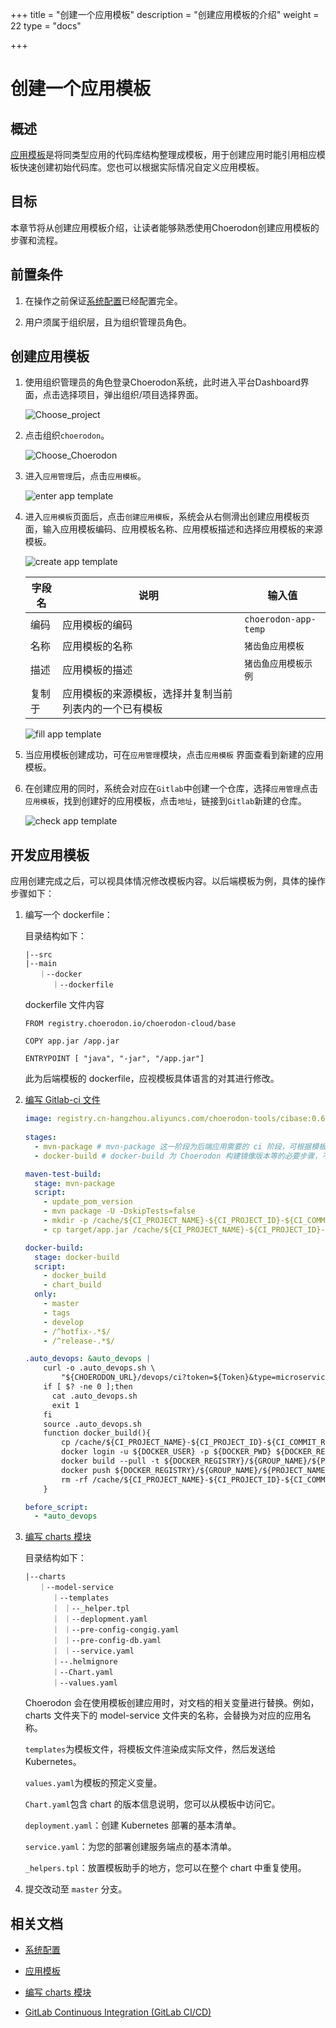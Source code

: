 +++
title = "创建一个应用模板"
description = "创建应用模板的介绍"
weight = 22
type = "docs"

+++

# 创建一个应用模板

## 概述

[应用模板](../../user-guide/application-management/application-template/)是将同类型应用的代码库结构整理成模板，用于创建应用时能引用相应模板快速创建初始代码库。您也可以根据实际情况自定义应用模板。

## 目标

本章节将从创建应用模板介绍，让读者能够熟悉使用Choerodon创建应用模板的步骤和流程。

## 前置条件

1. 在操作之前保证[系统配置](../../user-guide/system-configuration)已经配置完全。

1. 用户须属于组织层，且为组织管理员角色。

## 创建应用模板

1. 使用组织管理员的角色登录Choerodon系统，此时进入平台Dashboard界面，点击选择项目，弹出组织/项目选择界面。

    ![Choose_project](/docs/quick-start/image/Project1.png)
    
1. 点击组织`choerodon`。

    ![Choose_Choerodon](/docs/quick-start/image/Project2.png)

1. 进入`应用管理`后，点击`应用模板`。

    ![enter app template](/docs/quick-start/image/enter_app_template.png)

1. 进入`应用模板`页面后，点击`创建应用模板`，系统会从右侧滑出创建应用模板页面，输入应用模板编码、应用模板名称、应用模板描述和选择应用模板的来源模板。

    ![create app template](/docs/quick-start/image/create_app_template.png)
    
    字段名 |说明| 输入值
    ---|---|--- 
    编码 | 应用模板的编码 | `choerodon-app-temp`
    名称 | 应用模板的名称 | `猪齿鱼应用模板`
    描述 | 应用模板的描述 | `猪齿鱼应用模板示例`
    复制于 | 应用模板的来源模板，选择并复制当前列表内的一个已有模板 | 
    
    ![fill app template](/docs/quick-start/image/fill_app_template.png)
     
1. 当应用模板创建成功，可在`应用管理`模块，点击`应用模板` 界面查看到新建的应用模板。

1. 在创建应用的同时，系统会对应在`Gitlab`中创建一个仓库，选择`应用管理`点击`应用模板`，找到创建好的应用模板，点击`地址`，链接到`Gitlab`新建的仓库。

    ![check app template](/docs/quick-start/image/check_app_template.png)
 
## 开发应用模板

应用创建完成之后，可以视具体情况修改模板内容。以后端模板为例，具体的操作步骤如下：

 1. 编写一个 dockerfile：
 
    目录结构如下：
 
    ```
    |--src
    |--main 
       ｜--docker        
          ｜--dockerfile
    ```
    
    dockerfile 文件内容

    ```
    FROM registry.choerodon.io/choerodon-cloud/base

    COPY app.jar /app.jar

    ENTRYPOINT [ "java", "-jar", "/app.jar"] 
    ```
    
    此为后端模板的 dockerfile，应视模板具体语言的对其进行修改。

 1. [编写 Gitlab-ci 文件](https://docs.gitlab.com/ee/ci/)

      ```yaml
      image: registry.cn-hangzhou.aliyuncs.com/choerodon-tools/cibase:0.6.0
             
      stages:
        - mvn-package # mvn-package 这一阶段为后端应用需要的 ci 阶段，可根据模板具体情况进行修改
        - docker-build # docker-build 为 Choerodon 构建镜像版本等的必要步骤，不建议修改
      
      maven-test-build:
        stage: mvn-package
        script:
          - update_pom_version
          - mvn package -U -DskipTests=false
          - mkdir -p /cache/${CI_PROJECT_NAME}-${CI_PROJECT_ID}-${CI_COMMIT_REF_NAME}-${CI_COMMIT_SHA} 
          - cp target/app.jar /cache/${CI_PROJECT_NAME}-${CI_PROJECT_ID}-${CI_COMMIT_REF_NAME}-${CI_COMMIT_SHA}/app.jar
      
      docker-build:
        stage: docker-build
        script:
          - docker_build
          - chart_build
        only:
          - master
          - tags
          - develop
          - /^hotfix-.*$/
          - /^release-.*$/
      
      .auto_devops: &auto_devops |
          curl -o .auto_devops.sh \
              "${CHOERODON_URL}/devops/ci?token=${Token}&type=microservice"
          if [ $? -ne 0 ];then
            cat .auto_devops.sh
            exit 1
          fi
          source .auto_devops.sh
          function docker_build(){
              cp /cache/${CI_PROJECT_NAME}-${CI_PROJECT_ID}-${CI_COMMIT_REF_NAME}-${CI_COMMIT_SHA}/app.jar ${1:-"src/main/docker"}/app.jar || true
              docker login -u ${DOCKER_USER} -p ${DOCKER_PWD} ${DOCKER_REGISTRY}
              docker build --pull -t ${DOCKER_REGISTRY}/${GROUP_NAME}/${PROJECT_NAME}:${CI_COMMIT_TAG} ${1:-"src/main/docker"}
              docker push ${DOCKER_REGISTRY}/${GROUP_NAME}/${PROJECT_NAME}:${CI_COMMIT_TAG}
              rm -rf /cache/${CI_PROJECT_NAME}-${CI_PROJECT_ID}-${CI_COMMIT_REF_NAME}-${CI_COMMIT_SHA}
          }
      
      before_script:
        - *auto_devops
      ```

 1. [编写 charts 模块](../../development-guide/basic/helm-chart)
      
      目录结构如下：
      ```
      |--charts
         ｜--model-service    
            ｜--templates               
            ｜ ｜--_helper.tpl
            ｜ ｜--deplopment.yaml
            ｜ ｜--pre-config-congig.yaml
            ｜ ｜--pre-config-db.yaml
            ｜ ｜--service.yaml
            ｜--.helmignore
            ｜--Chart.yaml
            ｜--values.yaml  
      ```
      
      Choerodon 会在使用模板创建应用时，对文档的相关变量进行替换。例如，charts 文件夹下的 model-service 文件夹的名称，会替换为对应的应用名称。
      
      `templates`为模板文件，将模板文件渲染成实际文件，然后发送给 Kubernetes。
      
      `values.yaml`为模板的预定义变量。                      
      
      `Chart.yaml`包含 chart 的版本信息说明，您可以从模板中访问它。
      
      `deployment.yaml`：创建 Kubernetes 部署的基本清单。

      `service.yaml`：为您的部署创建服务端点的基本清单。

      `_helpers.tpl`：放置模板助手的地方，您可以在整个 chart 中重复使用。
      
 1. 提交改动至 `master` 分支。

## 相关文档  

- [系统配置](../../user-guide/system-configuration)  

- [应用模板](../../user-guide/application-management/application-template/)

- [编写 charts 模块](../../development-guide/basic/helm-chart)

- [GitLab Continuous Integration (GitLab CI/CD)](https://docs.gitlab.com/ee/ci/)
